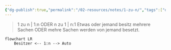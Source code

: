 ```yaml
---
{"dg-publish":true,"permalink":"/02-resources/notes/1-zu-n/","tags":["datenbank/kardinatität"],"updated":"2024-08-16T18:26:51.000+02:00"}
---
```


> 1 zu n | 1:n ODER n zu 1 | n:1
> Etwas oder jemand besitz mehrere Sachen ODER mehre Sachen werden von jemand besetzt.

```mermaid  
flowchart LR
    Besitzer <-- 1:n --> Auto

```